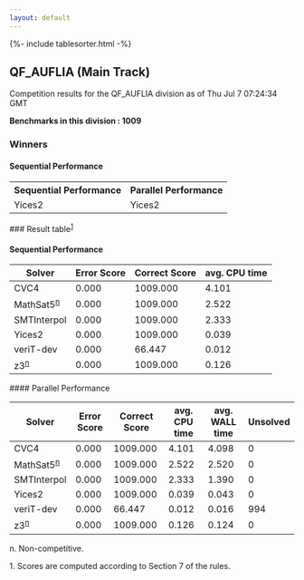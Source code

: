 ```yaml
---
layout: default
---
```

{%- include tablesorter.html -%}

##  QF_AUFLIA (Main Track)

Competition results for the QF_AUFLIA division as of Thu Jul 7 07:24:34 GMT

**Benchmarks in this division : 1009** 

### Winners
#### Sequential Performance
<table>
<tr>
<th class="center">Sequential Performance</th>
<th class="center">Parallel Performance</th>
</tr>
<tr class="center">
<td>Yices2</td>
<td>Yices2</td>
</tr>
</table>
### Result table<sup><a href="#fn1">1</a></sup>
 




#### Sequential Performance
<table id="sequential" class="result sorted">
<thead>
<tr>
<th class="center">Solver</th>
<th class="center">Error Score</th>
<th class="center">Correct Score</th>
<th class="center">avg. CPU time </th>
</tr>
</thead>
<tr>
<td>CVC4</td>
<td class="right">0.000</td>
<td class="right">1009.000</td>
<td class="right">4.101</td>
</tr>
<tr>
<td>MathSat5<SUP><a href="#fn">n</a></SUP>
</td>
<td class="right">0.000</td>
<td class="right">1009.000</td>
<td class="right">2.522</td>
</tr>
<tr>
<td>SMTInterpol</td>
<td class="right">0.000</td>
<td class="right">1009.000</td>
<td class="right">2.333</td>
</tr>
<tr>
<td>Yices2</td>
<td class="right">0.000</td>
<td class="right">1009.000</td>
<td class="right">0.039</td>
</tr>
<tr>
<td>veriT-dev</td>
<td class="right">0.000</td>
<td class="right">66.447</td>
<td class="right">0.012</td>
</tr>
<tr>
<td>z3<SUP><a href="#fn">n</a></SUP>
</td>
<td class="right">0.000</td>
<td class="right">1009.000</td>
<td class="right">0.126</td>
</tr>

</table>
#### Parallel Performance
<table id="parallel" class="result sorted">
<thead>
<tr>
<th class="center">Solver</th><th class="center">Error Score</th>
<th class="center">Correct Score</th>
<th class="center">avg. CPU time </th>
<th class="center">avg. WALL time </th>

<th class="center">Unsolved</th>
</tr>
</thead>
<tr>
<td>CVC4</td>
<td class="right">0.000</td>
<td class="right">1009.000</td>
<td class="right">4.101</td>
<td class="right">4.098</td>
<td class="right">0</td>
</tr>
<tr>
<td>MathSat5<SUP><a href="#fn">n</a></SUP>
</td>
<td class="right">0.000</td>
<td class="right">1009.000</td>
<td class="right">2.522</td>
<td class="right">2.520</td>
<td class="right">0</td>
</tr>
<tr>
<td>SMTInterpol</td>
<td class="right">0.000</td>
<td class="right">1009.000</td>
<td class="right">2.333</td>
<td class="right">1.390</td>
<td class="right">0</td>
</tr>
<tr>
<td>Yices2</td>
<td class="right">0.000</td>
<td class="right">1009.000</td>
<td class="right">0.039</td>
<td class="right">0.043</td>
<td class="right">0</td>
</tr>
<tr>
<td>veriT-dev</td>
<td class="right">0.000</td>
<td class="right">66.447</td>
<td class="right">0.012</td>
<td class="right">0.016</td>
<td class="right">994</td>
</tr>
<tr>
<td>z3<SUP><a href="#fn">n</a></SUP>
</td>
<td class="right">0.000</td>
<td class="right">1009.000</td>
<td class="right">0.126</td>
<td class="right">0.124</td>
<td class="right">0</td>
</tr>
</table>
<span id="fn"> n. Non-competitive.</span>

<span id="fn1"> 1. Scores are computed according to Section 7 of the rules.</span>


